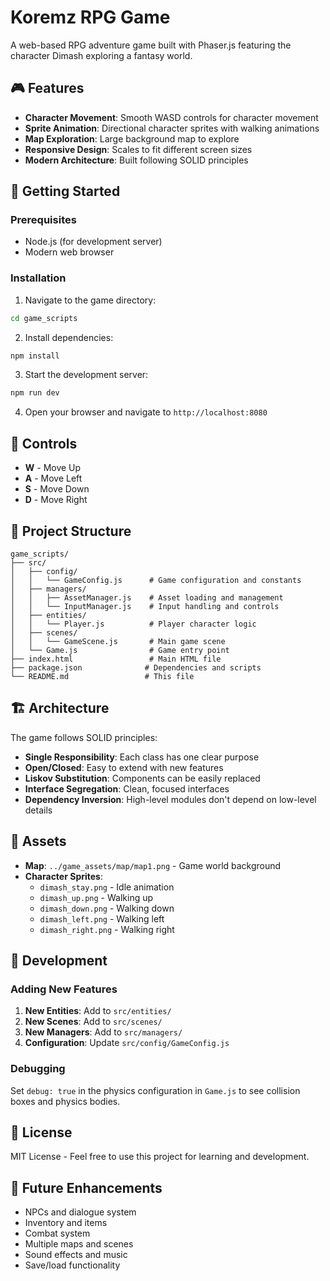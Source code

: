 # Koremz RPG Game

A web-based RPG adventure game built with Phaser.js featuring the character Dimash exploring a fantasy world.

## 🎮 Features

- **Character Movement**: Smooth WASD controls for character movement
- **Sprite Animation**: Directional character sprites with walking animations
- **Map Exploration**: Large background map to explore
- **Responsive Design**: Scales to fit different screen sizes
- **Modern Architecture**: Built following SOLID principles

## 🚀 Getting Started

### Prerequisites
- Node.js (for development server)
- Modern web browser

### Installation

1. Navigate to the game directory:
```bash
cd game_scripts
```

2. Install dependencies:
```bash
npm install
```

3. Start the development server:
```bash
npm run dev
```

4. Open your browser and navigate to `http://localhost:8080`

## 🎯 Controls

- **W** - Move Up
- **A** - Move Left  
- **S** - Move Down
- **D** - Move Right

## 📁 Project Structure

```
game_scripts/
├── src/
│   ├── config/
│   │   └── GameConfig.js      # Game configuration and constants
│   ├── managers/
│   │   ├── AssetManager.js    # Asset loading and management
│   │   └── InputManager.js    # Input handling and controls
│   ├── entities/
│   │   └── Player.js          # Player character logic
│   ├── scenes/
│   │   └── GameScene.js       # Main game scene
│   └── Game.js                # Game entry point
├── index.html                 # Main HTML file
├── package.json              # Dependencies and scripts
└── README.md                 # This file
```

## 🏗️ Architecture

The game follows SOLID principles:

- **Single Responsibility**: Each class has one clear purpose
- **Open/Closed**: Easy to extend with new features
- **Liskov Substitution**: Components can be easily replaced
- **Interface Segregation**: Clean, focused interfaces
- **Dependency Inversion**: High-level modules don't depend on low-level details

## 🎨 Assets

- **Map**: `../game_assets/map/map1.png` - Game world background
- **Character Sprites**: 
  - `dimash_stay.png` - Idle animation
  - `dimash_up.png` - Walking up
  - `dimash_down.png` - Walking down
  - `dimash_left.png` - Walking left
  - `dimash_right.png` - Walking right

## 🔧 Development

### Adding New Features

1. **New Entities**: Add to `src/entities/`
2. **New Scenes**: Add to `src/scenes/`
3. **New Managers**: Add to `src/managers/`
4. **Configuration**: Update `src/config/GameConfig.js`

### Debugging

Set `debug: true` in the physics configuration in `Game.js` to see collision boxes and physics bodies.

## 📝 License

MIT License - Feel free to use this project for learning and development.

## 🎯 Future Enhancements

- NPCs and dialogue system
- Inventory and items
- Combat system
- Multiple maps and scenes
- Sound effects and music
- Save/load functionality
